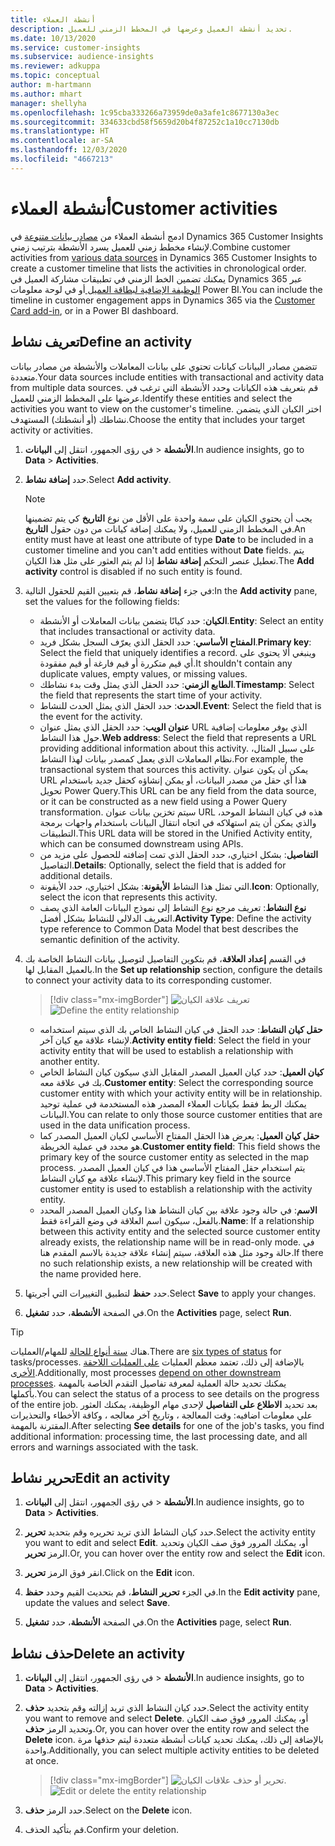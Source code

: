 ```yaml
---
title: أنشطة العملاء
description: تحديد أنشطة العميل وعرضها في المخطط الزمني للعميل.
ms.date: 10/13/2020
ms.service: customer-insights
ms.subservice: audience-insights
ms.reviewer: adkuppa
ms.topic: conceptual
author: m-hartmann
ms.author: mhart
manager: shellyha
ms.openlocfilehash: 1c95cba333266a73959de0a3afe1c8677130a3ec
ms.sourcegitcommit: 334633cbd58f5659d20b4f87252c1a10cc7130db
ms.translationtype: HT
ms.contentlocale: ar-SA
ms.lasthandoff: 12/03/2020
ms.locfileid: "4667213"
---
```

# <a name="customer-activities"></a><span data-ttu-id="370c4-103">أنشطة العملاء</span><span class="sxs-lookup"><span data-stu-id="370c4-103">Customer activities</span></span>

<span data-ttu-id="370c4-104">ادمج أنشطة العملاء من [مصادر بيانات متنوعة](data-sources.md) في Dynamics 365 Customer Insights لإنشاء مخطط زمني للعميل يسرد الأنشطة بترتيب زمني.</span><span class="sxs-lookup"><span data-stu-id="370c4-104">Combine customer activities from [various data sources](data-sources.md) in Dynamics 365 Customer Insights to create a customer timeline that lists the activities in chronological order.</span></span> <span data-ttu-id="370c4-105">يمكنك تضمين الخط الزمني في تطبيقات مشاركة العميل في Dynamics 365 عبر [الوظيفة الإضافية لبطاقة العميل ](customer-card-add-in.md)أو في لوحة معلومات Power BI.</span><span class="sxs-lookup"><span data-stu-id="370c4-105">You can include the timeline in customer engagement apps in Dynamics 365 via the [Customer Card add-in](customer-card-add-in.md), or in a Power BI dashboard.</span></span>

## <a name="define-an-activity"></a><span data-ttu-id="370c4-106">تعريف نشاط</span><span class="sxs-lookup"><span data-stu-id="370c4-106">Define an activity</span></span>

<span data-ttu-id="370c4-107">تتضمن مصادر البيانات كيانات تحتوي على بيانات المعاملات والأنشطة من مصادر بيانات متعددة.</span><span class="sxs-lookup"><span data-stu-id="370c4-107">Your data sources include entities with transactional and activity data from multiple data sources.</span></span> <span data-ttu-id="370c4-108">قم بتعريف هذه الكيانات وحدد الأنشطة التي ترغب في عرضها على المخطط الزمني للعميل.</span><span class="sxs-lookup"><span data-stu-id="370c4-108">Identify these entities and select the activities you want to view on the customer's timeline.</span></span> <span data-ttu-id="370c4-109">اختر الكيان الذي يتضمن نشاطك (أو أنشطتك) المستهدف.</span><span class="sxs-lookup"><span data-stu-id="370c4-109">Choose the entity that includes your target activity or activities.</span></span>

1. <span data-ttu-id="370c4-110">في رؤى الجمهور، انتقل إلى **البيانات‏‎** > **الأنشطة**.</span><span class="sxs-lookup"><span data-stu-id="370c4-110">In audience insights, go to **Data** > **Activities**.</span></span>

1. <span data-ttu-id="370c4-111">حدد **إضافة نشاط**.</span><span class="sxs-lookup"><span data-stu-id="370c4-111">Select **Add activity**.</span></span>

   > [!NOTE]
   > <span data-ttu-id="370c4-112">يجب أن يحتوي الكيان على سمة واحدة على الأقل من نوع **التاريخ** كي يتم تضمينها في المخطط الزمني للعميل، ولا يمكنك إضافة كيانات من دون حقول **التاريخ‏‎**.</span><span class="sxs-lookup"><span data-stu-id="370c4-112">An entity must have at least one attribute of type **Date** to be included in a customer timeline and you can't add entities without **Date** fields.</span></span> <span data-ttu-id="370c4-113">يتم تعطيل عنصر التحكم **إضافة نشاط** إذا لم يتم العثور على مثل هذا الكيان.</span><span class="sxs-lookup"><span data-stu-id="370c4-113">The **Add activity** control is disabled if no such entity is found.</span></span>

1. <span data-ttu-id="370c4-114">في جزء **إضافة نشاط**، قم بتعيين القيم للحقول التالية:</span><span class="sxs-lookup"><span data-stu-id="370c4-114">In the **Add activity** pane, set the values for the following fields:</span></span>

   - <span data-ttu-id="370c4-115">**الكيان**: حدد كيانًا يتضمن بيانات المعاملات أو الأنشطة.</span><span class="sxs-lookup"><span data-stu-id="370c4-115">**Entity**: Select an entity that includes transactional or activity data.</span></span>
   - <span data-ttu-id="370c4-116">**المفتاح الأساسي**: حدد الحقل الذي يعرّف السجل بشكل فريد.</span><span class="sxs-lookup"><span data-stu-id="370c4-116">**Primary key**: Select the field that uniquely identifies a record.</span></span> <span data-ttu-id="370c4-117">وينبغي ألا يحتوي على أي قيم متكررة أو قيم فارغة أو قيم مفقودة.</span><span class="sxs-lookup"><span data-stu-id="370c4-117">It shouldn't contain any duplicate values, empty values, or missing values.</span></span>
   - <span data-ttu-id="370c4-118">**الطابع الزمني**: حدد الحقل الذي يمثل وقت بدء نشاطك.</span><span class="sxs-lookup"><span data-stu-id="370c4-118">**Timestamp**: Select the field that represents the start time of your activity.</span></span>
   - <span data-ttu-id="370c4-119">**الحدث**: حدد الحقل الذي يمثل الحدث للنشاط.</span><span class="sxs-lookup"><span data-stu-id="370c4-119">**Event**: Select the field that is the event for the activity.</span></span>
   - <span data-ttu-id="370c4-120">**عنوان الويب**: حدد الحقل الذي يمثل عنوان URL الذي يوفر معلومات إضافية حول هذا النشاط.</span><span class="sxs-lookup"><span data-stu-id="370c4-120">**Web address**: Select the field that represents a URL providing additional information about this activity.</span></span> <span data-ttu-id="370c4-121">على سبيل المثال، نظام المعاملات الذي يعمل كمصدر بيانات لهذا النشاط.</span><span class="sxs-lookup"><span data-stu-id="370c4-121">For example, the transactional system that sources this activity.</span></span> <span data-ttu-id="370c4-122">يمكن أن يكون عنوان URL هذا أي حقل من مصدر البيانات، أو يمكن إنشاؤه كحقل جديد باستخدام تحويل Power Query.</span><span class="sxs-lookup"><span data-stu-id="370c4-122">This URL can be any field from the data source, or it can be constructed as a new field using a Power Query transformation.</span></span> <span data-ttu-id="370c4-123">سيتم تخزين بيانات عنوان URL هذه في كيان النشاط الموحد، والذي يمكن أن يتم استهلاكه في اتجاه انتقال البيانات باستخدام واجهات برمجة التطبيقات.</span><span class="sxs-lookup"><span data-stu-id="370c4-123">This URL data will be stored in the Unified Activity entity, which can be consumed downstream using APIs.</span></span>
   - <span data-ttu-id="370c4-124">**التفاصيل**: بشكل اختياري، حدد الحقل الذي تمت إضافته للحصول على مزيد من التفاصيل.</span><span class="sxs-lookup"><span data-stu-id="370c4-124">**Details**: Optionally, select the field that is added for additional details.</span></span>
   - <span data-ttu-id="370c4-125">**الأيقونة**: بشكل اختياري، حدد الأيقونة‏‎ التي تمثل هذا النشاط.</span><span class="sxs-lookup"><span data-stu-id="370c4-125">**Icon**: Optionally, select the icon that represents this activity.</span></span>
   - <span data-ttu-id="370c4-126">**نوع النشاط**: تعريف مرجع نوع النشاط إلى نموذج البيانات العامة الذي يصف التعريف الدلالي للنشاط بشكل أفضل.</span><span class="sxs-lookup"><span data-stu-id="370c4-126">**Activity Type**: Define the activity type reference to Common Data Model that best describes the semantic definition of the activity.</span></span>

1. <span data-ttu-id="370c4-127">في القسم **إعداد العلاقة**، قم بتكوين التفاصيل لتوصيل بيانات النشاط الخاصة بك بالعميل المقابل لها.</span><span class="sxs-lookup"><span data-stu-id="370c4-127">In the **Set up relationship** section, configure the details to connect your activity data to its corresponding customer.</span></span>

   > [!div class="mx-imgBorder"]
   > <span data-ttu-id="370c4-128">![تعريف علاقة الكيان](media/activities-entities-define.png "تعريف علاقة الكيان")</span><span class="sxs-lookup"><span data-stu-id="370c4-128">![Define the entity relationship](media/activities-entities-define.png "Define the entity relationship")</span></span>

    - <span data-ttu-id="370c4-129">**حقل كيان النشاط**: حدد الحقل في كيان النشاط الخاص بك الذي سيتم استخدامه لإنشاء علاقة مع كيان آخر.</span><span class="sxs-lookup"><span data-stu-id="370c4-129">**Activity entity field**: Select the field in your activity entity that will be used to establish a relationship with another entity.</span></span>
    - <span data-ttu-id="370c4-130">**كيان العميل**: حدد كيان العميل المصدر المقابل الذي سيكون كيان النشاط الخاص بك في علاقة معه.</span><span class="sxs-lookup"><span data-stu-id="370c4-130">**Customer entity**: Select the corresponding source customer entity with which your activity entity will be in relationship.</span></span> <span data-ttu-id="370c4-131">يمكنك الربط فقط بكيانات العملاء المصدر هذه المستخدمة في عملية توحيد البيانات.</span><span class="sxs-lookup"><span data-stu-id="370c4-131">You can relate to only those source customer entities that are used in the data unification process.</span></span>
    - <span data-ttu-id="370c4-132">**حقل كيان العميل**: يعرض هذا الحقل المفتاح الأساسي لكيان العميل المصدر كما هو محدد في عملية الخريطة.</span><span class="sxs-lookup"><span data-stu-id="370c4-132">**Customer entity field**: This field shows the primary key of the source customer entity as selected in the map process.</span></span> <span data-ttu-id="370c4-133">يتم استخدام حقل المفتاح الأساسي هذا في كيان العميل المصدر لإنشاء علاقة مع كيان النشاط.</span><span class="sxs-lookup"><span data-stu-id="370c4-133">This primary key field in the source customer entity is used to establish a relationship with the activity entity.</span></span>
    - <span data-ttu-id="370c4-134">**الاسم**: في حالة وجود علاقة بين كيان النشاط هذا وكيان العميل المصدر المحدد بالفعل، سيكون اسم العلاقة في وضع القراءة فقط.</span><span class="sxs-lookup"><span data-stu-id="370c4-134">**Name**: If a relationship between this activity entity and the selected source customer entity already exists, the relationship name will be in read-only mode.</span></span> <span data-ttu-id="370c4-135">في حالة وجود مثل هذه العلاقة، سيتم إنشاء علاقة جديدة بالاسم المقدم هنا.</span><span class="sxs-lookup"><span data-stu-id="370c4-135">If there no such relationship exists, a new relationship will be created with the name provided here.</span></span>

1. <span data-ttu-id="370c4-136">حدد **حفظ** لتطبيق التغييرات التي أجريتها.</span><span class="sxs-lookup"><span data-stu-id="370c4-136">Select **Save** to apply your changes.</span></span>

1. <span data-ttu-id="370c4-137">في الصفحة **الأنشطة**، حدد **تشغيل**.</span><span class="sxs-lookup"><span data-stu-id="370c4-137">On the **Activities** page, select **Run**.</span></span>

> [!TIP]
> <span data-ttu-id="370c4-138">هناك [ستة أنواع للحالة](system.md#status-types) للمهام/العمليات.</span><span class="sxs-lookup"><span data-stu-id="370c4-138">There are [six types of status](system.md#status-types) for tasks/processes.</span></span> <span data-ttu-id="370c4-139">بالإضافة إلى ذلك، تعتمد معظم العمليات [على العمليات اللاحقة الأخرى](system.md#refresh-policies).</span><span class="sxs-lookup"><span data-stu-id="370c4-139">Additionally, most processes [depend on other downstream processes](system.md#refresh-policies).</span></span> <span data-ttu-id="370c4-140">يمكنك تحديد حالة العملية لمعرفة تفاصيل التقدم الخاصة بالمهمة بأكملها.</span><span class="sxs-lookup"><span data-stu-id="370c4-140">You can select the status of a process to see details on the progress of the entire job.</span></span> <span data-ttu-id="370c4-141">بعد تحديد **الاطلاع على التفاصيل** لإحدى مهام الوظيفة، يمكنك العثور علي معلومات اضافيه: وقت المعالجة ، وتاريخ آخر معالجه ، وكافة الأخطاء والتحذيرات المقترنة بالمهمة.</span><span class="sxs-lookup"><span data-stu-id="370c4-141">After selecting **See details** for one of the job's tasks, you find additional information: processing time, the last processing date, and all errors and warnings associated with the task.</span></span>

## <a name="edit-an-activity"></a><span data-ttu-id="370c4-142">تحرير نشاط</span><span class="sxs-lookup"><span data-stu-id="370c4-142">Edit an activity</span></span>

1. <span data-ttu-id="370c4-143">في رؤى الجمهور، انتقل إلى **البيانات‏‎** > **الأنشطة**.</span><span class="sxs-lookup"><span data-stu-id="370c4-143">In audience insights, go to **Data** > **Activities**.</span></span>

2. <span data-ttu-id="370c4-144">حدد كيان النشاط الذي تريد تحريره وقم بتحديد **تحرير**.</span><span class="sxs-lookup"><span data-stu-id="370c4-144">Select the activity entity you want to edit and select **Edit**.</span></span> <span data-ttu-id="370c4-145">أو، يمكنك المرور فوق صف الكيان وتحديد الرمز **تحرير**.</span><span class="sxs-lookup"><span data-stu-id="370c4-145">Or, you can hover over the entity row and select the **Edit** icon.</span></span>

3. <span data-ttu-id="370c4-146">انقر فوق الرمز **تحرير**.</span><span class="sxs-lookup"><span data-stu-id="370c4-146">Click on the **Edit** icon.</span></span>

4. <span data-ttu-id="370c4-147">في الجزء **تحرير النشاط**، قم بتحديث القيم وحدد **حفظ**.</span><span class="sxs-lookup"><span data-stu-id="370c4-147">In the **Edit activity** pane, update the values and select **Save**.</span></span>

5. <span data-ttu-id="370c4-148">في الصفحة **الأنشطة**، حدد **تشغيل**.</span><span class="sxs-lookup"><span data-stu-id="370c4-148">On the **Activities** page, select **Run**.</span></span>

## <a name="delete-an-activity"></a><span data-ttu-id="370c4-149">حذف نشاط</span><span class="sxs-lookup"><span data-stu-id="370c4-149">Delete an activity</span></span>

1. <span data-ttu-id="370c4-150">في رؤى الجمهور، انتقل إلى **البيانات‏‎** > **الأنشطة**.</span><span class="sxs-lookup"><span data-stu-id="370c4-150">In audience insights, go to **Data** > **Activities**.</span></span>

2. <span data-ttu-id="370c4-151">حدد كيان النشاط الذي تريد إزالته وقم بتحديد **حذف**.</span><span class="sxs-lookup"><span data-stu-id="370c4-151">Select the activity entity you want to remove and select **Delete**.</span></span> <span data-ttu-id="370c4-152">أو، يمكنك المرور فوق صف الكيان وتحديد الرمز **حذف**.</span><span class="sxs-lookup"><span data-stu-id="370c4-152">Or, you can hover over the entity row and select the **Delete** icon.</span></span> <span data-ttu-id="370c4-153">بالإضافة إلى ذلك، يمكنك تحديد كيانات أنشطة متعددة ليتم حذفها مرة واحدة.</span><span class="sxs-lookup"><span data-stu-id="370c4-153">Additionally, you can select multiple activity entities to be deleted at once.</span></span>
   > [!div class="mx-imgBorder"]
   > <span data-ttu-id="370c4-154">![تحرير أو حذف علاقات الكيان](media/activities-entities-edit-delete.png "تحرير أو حذف علاقات الكيان.").</span><span class="sxs-lookup"><span data-stu-id="370c4-154">![Edit or delete the entity relationship](media/activities-entities-edit-delete.png "Edit or delete the entity relationship")</span></span>

3. <span data-ttu-id="370c4-155">حدد الرمز **حذف**.</span><span class="sxs-lookup"><span data-stu-id="370c4-155">Select on the **Delete** icon.</span></span>

4. <span data-ttu-id="370c4-156">قم بتأكيد الحذف.</span><span class="sxs-lookup"><span data-stu-id="370c4-156">Confirm your deletion.</span></span>
